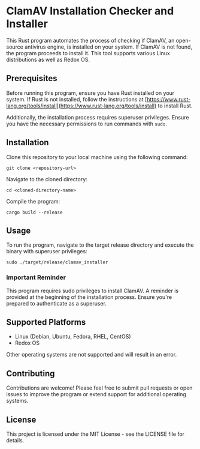# ClamAV Installation Checker and Installer

This Rust program automates the process of checking if ClamAV, an open-source antivirus engine, is installed on your system. If ClamAV is not found, the program proceeds to install it. This tool supports various Linux distributions as well as Redox OS.

## Prerequisites

Before running this program, ensure you have Rust installed on your system. If Rust is not installed, follow the instructions at [https://www.rust-lang.org/tools/install](https://www.rust-lang.org/tools/install) to install Rust.

Additionally, the installation process requires superuser privileges. Ensure you have the necessary permissions to run commands with `sudo`.

## Installation

Clone this repository to your local machine using the following command:

```
git clone <repository-url>
```

Navigate to the cloned directory:

```
cd <cloned-directory-name>
```

Compile the program:

```
cargo build --release
```

## Usage

To run the program, navigate to the target release directory and execute the binary with superuser privileges:

```
sudo ./target/release/clamav_installer
```

### Important Reminder

This program requires sudo privileges to install ClamAV. A reminder is provided at the beginning of the installation process. Ensure you're prepared to authenticate as a superuser.

## Supported Platforms

- Linux (Debian, Ubuntu, Fedora, RHEL, CentOS)
- Redox OS

Other operating systems are not supported and will result in an error.

## Contributing

Contributions are welcome! Please feel free to submit pull requests or open issues to improve the program or extend support for additional operating systems.

## License

This project is licensed under the MIT License - see the LICENSE file for details.
